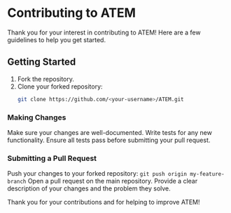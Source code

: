 # Contributing to ATEM

Thank you for your interest in contributing to ATEM! Here are a few guidelines to help you get started.

## Getting Started

1. Fork the repository.
2. Clone your forked repository:
   ```bash
   git clone https://github.com/<your-username>/ATEM.git
   ```

### Making Changes

Make sure your changes are well-documented.
Write tests for any new functionality.
Ensure all tests pass before submitting your pull request.

### Submitting a Pull Request
Push your changes to your forked repository:
`git push origin my-feature-branch`
Open a pull request on the main repository.
Provide a clear description of your changes and the problem they solve.

Thank you for your contributions and for helping to improve ATEM!
